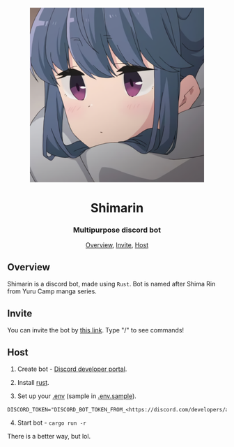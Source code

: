 <p align="center">
   <img width=400px src="assets/avatar.png" alt="Bot logo">
   <h1 align="center">Shimarin</h1>
   <h3 align="center">Multipurpose discord bot</h3>
</p>

<p align="center">
   <a href="#overview">Overview</a>,
   <a href="#invite">Invite</a>,
   <a href="#host">Host</a>
</p>

## Overview

Shimarin is a discord bot, made using `Rust`. Bot is named after Shima Rin from
Yuru Camp manga series.

## Invite

You can invite the bot by
[this link](https://discord.com/api/oauth2/authorize?client_id=1038694628490235904&permissions=1806070770950&scope=applications.commands%20bot).
Type "/" to see commands!

## Host

1. Create bot -
   [Discord developer portal](https://discord.com/developers/applications).

2. Install [rust](https://www.rust-lang.org/).

3. Set up your [.env](.env.sample) (sample in [.env.sample](.env.sample)).

```env
DISCORD_TOKEN="DISCORD_BOT_TOKEN_FROM_<https://discord.com/developers/applications>"
```

4. Start bot - `cargo run -r`

There is a better way, but lol.
